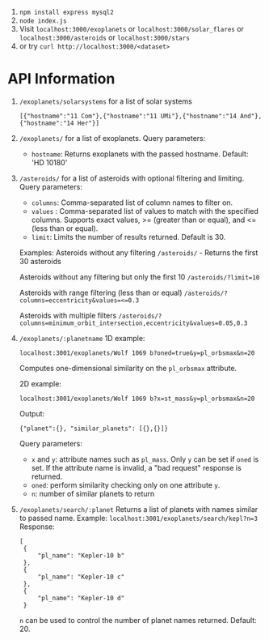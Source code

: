 1. `npm install express mysql2`
2. `node index.js`
3. Visit `localhost:3000/exoplanets` or `localhost:3000/solar_flares` or `localhost:3000/asteroids` or `localhost:3000/stars`
4. or try `curl http://localhost:3000/<dataset>`

# API Information

1. `/exoplanets/solarsystems` for a list of solar systems
   ```
   [{"hostname":"11 Com"},{"hostname":"11 UMi"},{"hostname":"14 And"},{"hostname":"14 Her"}]
   ```
2. `/exoplanets/` for a list of exoplanets.
   Query parameters:
   - `hostname`: Returns exoplanets with the passed hostname. Default: 'HD 10180'
  
3. `/asteroids/` for a list of asteroids with optional filtering and limiting.
   Query parameters:
   - `columns`: Comma-separated list of column names to filter on.
   - `values` : Comma-separated list of values to match with the specified columns.
                Supports exact values, >= (greater than or equal), and <= (less than or equal).
   - `limit`:  Limits the number of results returned. Default is 30.

   Examples:
   Asteroids without any filtering
   `/asteroids/` - Returns the first 30 asteroids

   Asteroids without any filtering but only the first 10
   `/asteroids/?limit=10`

   Asteroids with range filtering (less than or equal)
   `/asteroids/?columns=eccentricity&values=<=0.3`

   Asteroids with multiple filters
   `/asteroids/?columns=minimum_orbit_intersection,eccentricity&values=0.05,0.3`
   
4. `/exoplanets/:planetname`
   1D example:
   ```
   localhost:3001/exoplanets/Wolf 1069 b?oned=true&y=pl_orbsmax&n=20
   ```
   Computes one-dimensional similarity on the `pl_orbsmax` attribute.

   2D example:
   ```
   localhost:3001/exoplanets/Wolf 1069 b?x=st_mass&y=pl_orbsmax&n=20
   ```

   Output:
   ```
   {"planet":{}, "similar_planets": [{},{}]}
   ```

   Query parameters:
   - `x` and `y`: attribute names such as `pl_mass`. Only `y` can be set if `oned`
     is set. If the attribute name is invalid, a "bad request" response is returned.
   - `oned`: perform similarity checking only on one attribute `y`.
   - `n`: number of similar planets to return

5. `/exoplanets/search/:planet`
   Returns a list of planets with names similar to passed name.
   Example:
   `localhost:3001/exoplanets/search/kepl?n=3`
   Response:
   ```
   [
    {
        "pl_name": "Kepler-10 b"
    },
    {
        "pl_name": "Kepler-10 c"
    },
    {
        "pl_name": "Kepler-10 d"
    }
   ```
   `n` can be used to control the number of planet names returned. Default: 20.
   